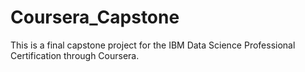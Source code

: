 # Coursera_Capstone
This is a final capstone project for the IBM Data Science Professional Certification through Coursera. 
